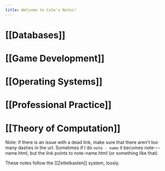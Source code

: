 ```yaml
---
title: Welcome to Cole's Notes!
---
```


# [[Databases]]

# [[Game Development]]

# [[Operating Systems]]

# [[Professional Practice]]

# [[Theory of Computation]]

Note: if there is an issue with a dead link, make sure that there aren't too many dashes in the url. Sometimes if I do `note - name` it becomes note---name.html, but the link points to note-name.html (or something like that)

These notes follow the [[Zettelkasten]] system, loosly.
